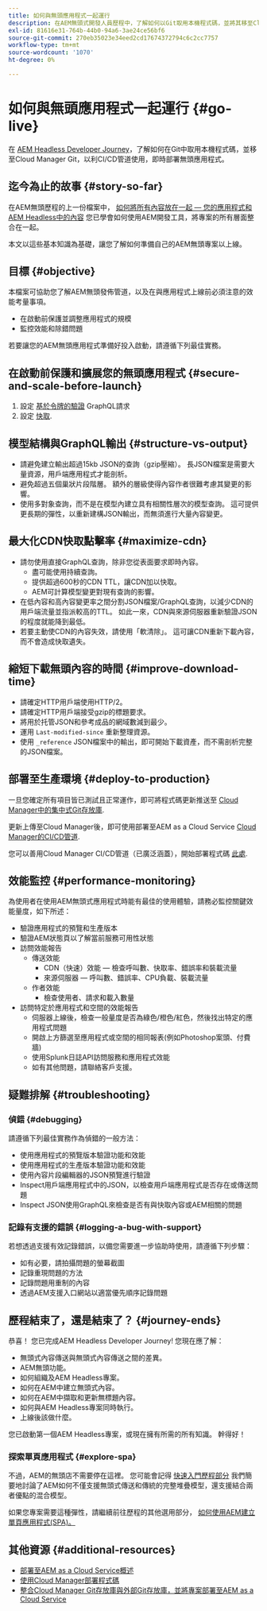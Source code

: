 ```yaml
---
title: 如何與無頭應用程式一起運行
description: 在AEM無頭式開發人員歷程中，了解如何以Git取用本機程式碼，並將其移至Cloud Manager Git，以利CI/CD管道使用，即時部署無頭式應用程式。
exl-id: 81616e31-764b-44b0-94a6-3ae24ce56bf6
source-git-commit: 270eb35023e34eed2cd17674372794c6c2cc7757
workflow-type: tm+mt
source-wordcount: '1070'
ht-degree: 0%

---
```


# 如何與無頭應用程式一起運行 {#go-live}

在 [AEM Headless Developer Journey](overview.md)，了解如何在Git中取用本機程式碼，並移至Cloud Manager Git，以利CI/CD管道使用，即時部署無頭應用程式。

## 迄今為止的故事 {#story-so-far}

在AEM無頭歷程的上一份檔案中， [如何將所有內容放在一起 — 您的應用程式和AEM Headless中的內容](put-it-all-together.md) 您已學會如何使用AEM開發工具，將專案的所有層面整合在一起。

本文以這些基本知識為基礎，讓您了解如何準備自己的AEM無頭專案以上線。

## 目標 {#objective}

本檔案可協助您了解AEM無頭發佈管道，以及在與應用程式上線前必須注意的效能考量事項。

* 在啟動前保護並調整應用程式的規模
* 監控效能和除錯問題

<!-- Alexandru: this is a bit redundant, to review again later

## Prepare your AEM Headless Application for Go-Live {#prepare-your-aem-headless-application-for-golive}

-->
若要讓您的AEM無頭應用程式準備好投入啟動，請遵循下列最佳實務。

## 在啟動前保護和擴展您的無頭應用程式 {#secure-and-scale-before-launch}

1. 設定 [基於令牌的驗證](/help/headless/security/authentication.md) GraphQL請求
1. 設定 [快取](/help/implementing/dispatcher/caching.md).

## 模型結構與GraphQL輸出 {#structure-vs-output}

* 請避免建立輸出超過15kb JSON的查詢（gzip壓縮）。 長JSON檔案是需要大量資源，用戶端應用程式才能剖析。
* 避免超過五個巢狀片段階層。 額外的層級使得內容作者很難考慮其變更的影響。
* 使用多對象查詢，而不是在模型內建立具有相關性層次的模型查詢。 這可提供更長期的彈性，以重新建構JSON輸出，而無須進行大量內容變更。

## 最大化CDN快取點擊率 {#maximize-cdn}

* 請勿使用直接GraphQL查詢，除非您從表面要求即時內容。
   * 盡可能使用持續查詢。
   * 提供超過600秒的CDN TTL，讓CDN加以快取。
   * AEM可計算模型變更對現有查詢的影響。
* 在低內容和高內容變更率之間分割JSON檔案/GraphQL查詢，以減少CDN的用戶端流量並指派較高的TTL。 如此一來，CDN與來源伺服器重新驗證JSON的程度就能降到最低。
* 若要主動使CDN的內容失效，請使用「軟清除」。 這可讓CDN重新下載內容，而不會造成快取遺失。

## 縮短下載無頭內容的時間 {#improve-download-time}

* 請確定HTTP用戶端使用HTTP/2。
* 請確定HTTP用戶端接受gzip的標題要求。
* 將用於托管JSON和參考成品的網域數減到最少。
* 運用 `Last-modified-since` 重新整理資源。
* 使用 `_reference` JSON檔案中的輸出，即可開始下載資產，而不需剖析完整的JSON檔案。

## 部署至生產環境 {#deploy-to-production}

一旦您確定所有項目皆已測試且正常運作，即可將程式碼更新推送至 [Cloud Manager中的集中式Git存放庫](https://experienceleague.adobe.com/docs/experience-manager-cloud-manager/using/managing-code/setup-cloud-manager-git-integration.html).

更新上傳至Cloud Manager後，即可使用部署至AEM as a Cloud Service [Cloud Manager的CI/CD管道](https://experienceleague.adobe.com/docs/experience-manager-cloud-manager/using/how-to-use/deploying-code.html).

您可以善用Cloud Manager CI/CD管道（已廣泛涵蓋），開始部署程式碼 [此處](/help/implementing/deploying/overview.md).

## 效能監控 {#performance-monitoring}

為使用者在使用AEM無頭式應用程式時能有最佳的使用體驗，請務必監控關鍵效能量度，如下所述：

* 驗證應用程式的預覽和生產版本
* 驗證AEM狀態頁以了解當前服務可用性狀態
* 訪問效能報告
   * 傳送效能
      * CDN（快速）效能 — 檢查呼叫數、快取率、錯誤率和裝載流量
      * 來源伺服器 — 呼叫數、錯誤率、CPU負載、裝載流量
   * 作者效能
      * 檢查使用者、請求和載入數量
* 訪問特定於應用程式和空間的效能報告
   * 伺服器上線後，檢查一般量度是否為綠色/橙色/紅色，然後找出特定的應用程式問題
   * 開啟上方篩選至應用程式或空間的相同報表(例如Photoshop案頭、付費牆)
   * 使用Splunk日誌API訪問服務和應用程式效能
   * 如有其他問題，請聯絡客戶支援。

## 疑難排解 {#troubleshooting}

### 偵錯 {#debugging}

請遵循下列最佳實務作為偵錯的一般方法：

* 使用應用程式的預覽版本驗證功能和效能
* 使用應用程式的生產版本驗證功能和效能
* 使用內容片段編輯器的JSON預覽進行驗證
* Inspect用戶端應用程式中的JSON，以檢查用戶端應用程式是否存在或傳送問題
* Inspect JSON使用GraphQL來檢查是否有與快取內容或AEM相關的問題

### 記錄有支援的錯誤 {#logging-a-bug-with-support}

若想透過支援有效記錄錯誤，以備您需要進一步協助時使用，請遵循下列步驟：

* 如有必要，請拍攝問題的螢幕截圖
* 記錄重現問題的方法
* 記錄問題用重制的內容
* 透過AEM支援入口網站以適當優先順序記錄問題

## 歷程結束了，還是結束了？ {#journey-ends}

恭喜！ 您已完成AEM Headless Developer Journey! 您現在應了解：

* 無頭式內容傳送與無頭式內容傳送之間的差異。
* AEM無頭功能。
* 如何組織及AEM Headless專案。
* 如何在AEM中建立無頭式內容。
* 如何在AEM中擷取和更新無標題內容。
* 如何與AEM Headless專案同時執行。
* 上線後該做什麼。

您已啟動第一個AEM Headless專案，或現在擁有所需的所有知識。 幹得好！

### 探索單頁應用程式 {#explore-spa}

不過，AEM的無頭店不需要停在這裡。 您可能會記得 [快速入門歷程部分](getting-started.md#integration-levels) 我們簡要地討論了AEM如何不僅支援無頭式傳送和傳統的完整堆疊模型，還支援結合兩者優點的混合模型。

如果您專案需要這種彈性，請繼續前往歷程的其他選用部分， [如何使用AEM建立單頁應用程式(SPA)。](create-spa.md)

## 其他資源 {#additional-resources}

* [部署至AEM as a Cloud Service概述](/help/implementing/deploying/overview.md)
* [使用Cloud Manager部署程式碼](https://experienceleague.adobe.com/docs/experience-manager-cloud-manager/using/how-to-use/deploying-code.html)
* [整合Cloud Manager Git存放庫與外部Git存放庫，並將專案部署至AEM as a Cloud Service](https://experienceleague.adobe.com/docs/experience-manager-learn/cloud-service/cloud-manager/devops/deploy-code.html)
